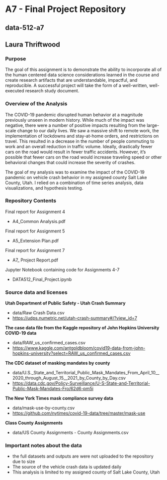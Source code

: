 # A7 - Final Project Repository
## data-512-a7
## Laura Thriftwood

### Purpose

The goal of this assignment is to demonstrate the ability to incorporate all of the human centered data science considerations learned in the course and create research artifacts that are understandable, impactful, and reproducible. A successful project will take the form of a well-written, well-executed research study document.

### Overview of the Analysis
The COVID-19 pandemic disrupted human behavior at a magnitude previously unseen in modern history. While much of the impact was negative, there were a number of positive impacts resulting from the large-scale change to our daily lives. We saw a massive shift to remote work, the implementation of lockdowns and stay-at-home orders, and restrictions on travel. This resulted in a decrease in the number of people commuting to work and an overall reduction in traffic volume. Ideally, drastically fewer cars on the road would result in fewer traffic accidents. However, it’s possible that fewer cars on the road would increase traveling speed or other behavioral changes that could increase the severity of crashes. 
 
The goal of my analysis was to examine the impact of the COVID-19 pandemic on vehicle crash behavior in my assigned county Salt Lake County, Utah. I relied on a combination of time series analysis, data visualizations, and hypothesis testing.

### Repository Contents
Final report for Assignment 4
- A4_Common Analysis.pdf

Final report for Assignment 5
- A5_Extension Plan.pdf

Final report for Assignment 7
- A7_ Project Report.pdf 

Jupyter Notebook containing code for Assignments 4-7
- DATA512_Final_Project.ipynb

### Source data and licenses

**Utah Department of Public Safety - Utah Crash Summary**
- data/Raw Crash Data.csv
- https://udps.numetric.net/utah-crash-summary#/?view_id=7 

**The case data file from the Kaggle repository of John Hopkins University COVID-19 data**
- data/RAW_us_confirmed_cases.csv
- https://www.kaggle.com/antgoldbloom/covid19-data-from-john-hopkins-university?select=RAW_us_confirmed_cases.csv 

**The CDC dataset of masking mandates by county**
- data/U.S._State_and_Territorial_Public_Mask_Mandates_From_April_10__2020_through_August_15__2021_by_County_by_Day.csv
- https://data.cdc.gov/Policy-Surveillance/U-S-State-and-Territorial-Public-Mask-Mandates-Fro/62d6-pm5i 

**The New York Times mask compliance survey data**
- data/mask-use-by-county.csv
- https://github.com/nytimes/covid-19-data/tree/master/mask-use 

**Class County Assignments**
- data/US County Assignments - County Assignments.csv

### Important notes about the data
- the full datasets and outputs are were not uploaded to the repository due to size
- The source of the vehicle crash data is updated daily
- This analysis is limited to my assigned county of Salt Lake County, Utah
